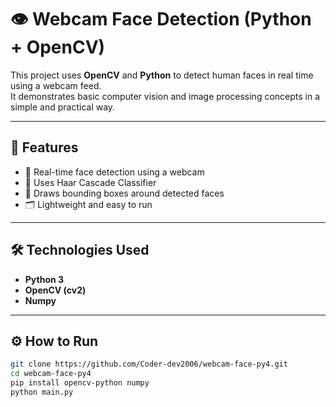 # 👁️ Webcam Face Detection (Python + OpenCV)

This project uses **OpenCV** and **Python** to detect human faces in real time using a webcam feed.  
It demonstrates basic computer vision and image processing concepts in a simple and practical way.

---

## 🚀 Features
- 🎥 Real-time face detection using a webcam
- 🧠 Uses Haar Cascade Classifier
- 📸 Draws bounding boxes around detected faces
- 🗂️ Lightweight and easy to run

---

## 🛠️ Technologies Used
- **Python 3**
- **OpenCV (cv2)**
- **Numpy**

---

## ⚙️ How to Run
```bash
git clone https://github.com/Coder-dev2006/webcam-face-py4.git
cd webcam-face-py4
pip install opencv-python numpy
python main.py

